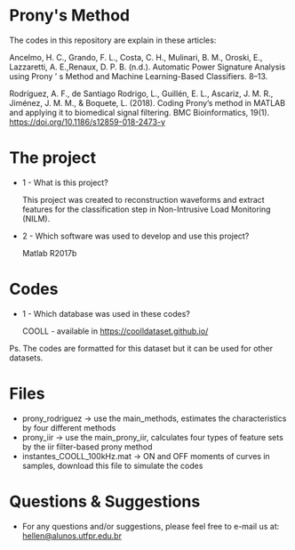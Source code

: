 # Prony's Method

The codes in this repository are explain in these articles: 

Ancelmo, H. C., Grando, F. L., Costa, C. H., Mulinari, B. M., Oroski, E., Lazzaretti, A. E.,Renaux, D. P. B. (n.d.). Automatic Power Signature Analysis using Prony ’ s Method and Machine Learning-Based Classifiers. 8–13.

Rodríguez, A. F., de Santiago Rodrigo, L., Guillén, E. L., Ascariz, J. M. R., Jiménez, J. M. M., & Boquete, L. (2018). Coding Prony’s method in MATLAB and applying it to biomedical signal filtering. BMC Bioinformatics, 19(1). https://doi.org/10.1186/s12859-018-2473-y

# The project

 * 1 - What is this project?
     
     This project was created to reconstruction waveforms and extract features for the classification step in Non-Intrusive Load Monitoring (NILM).
    
 * 2 - Which software was used to develop and use this project?
     
     Matlab R2017b

# Codes

* 1 - Which database was used in these codes?
     
     COOLL - available in https://coolldataset.github.io/

Ps. The codes are formatted for this dataset but it can be used for other datasets.

# Files
* prony_rodriguez -> use the main_methods, estimates the characteristics by four different methods
* prony_iir -> use the main_prony_iir, calculates four types of feature sets by the iir filter-based prony method
* instantes_COOLL_100kHz.mat -> ON and OFF moments of curves in samples, download this file to simulate the codes

# Questions & Suggestions
* For any questions and/or suggestions, please feel free to e-mail us at: hellen@alunos.utfpr.edu.br
